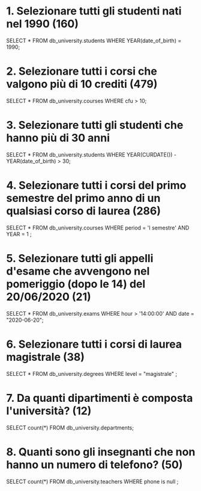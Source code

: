 # 1. Selezionare tutti gli studenti nati nel 1990 (160)


 SELECT 
    *
FROM
    db_university.students
WHERE
    YEAR(date_of_birth) = 1990;


# 2. Selezionare tutti i corsi che valgono più di 10 crediti (479)


SELECT 
    *
FROM
    db_university.courses
WHERE cfu > 10;


# 3. Selezionare tutti gli studenti che hanno più di 30 anni

SELECT 
   *
FROM
    db_university.students
WHERE
    YEAR(CURDATE()) - YEAR(date_of_birth) > 30;

# 4. Selezionare tutti i corsi del primo semestre del primo anno di un qualsiasi corso di laurea (286)
SELECT 
    *
FROM
    db_university.courses
    WHERE period = 'I semestre' AND
    YEAR = 1 ;

# 5. Selezionare tutti gli appelli d'esame che avvengono nel pomeriggio (dopo le 14) del 20/06/2020 (21)
SELECT 
    *
FROM
    db_university.exams
WHERE
    hour > '14:00:00'
        AND date = "2020-06-20";
# 6. Selezionare tutti i corsi di laurea magistrale (38)

SELECT 
    *
FROM
    db_university.degrees
WHERE level = "magistrale" ;


# 7. Da quanti dipartimenti è composta l'università? (12)
SELECT 
    count(*)
FROM
    db_university.departments;
# 8. Quanti sono gli insegnanti che non hanno un numero di telefono? (50)

SELECT 
    count(*)
FROM
    db_university.teachers
WHERE phone is null ;